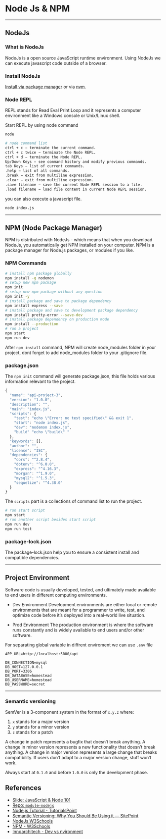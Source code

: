 # Node Js & NPM

---

## NodeJs

### What is NodeJs

NodeJs is a open source JavaScript runtime environment. Using NodeJs we can execute javascript code outside of a browser.

### Install NodeJs

[Install via package manager](https://nodejs.org/en/download/package-manager) or via [nvm](https://github.com/creationix/nvm#installation).

### Node REPL

REPL stands for Read Eval Print Loop and it represents a computer environment like a Windows console or Unix/Linux shell.

Start REPL by using node command

```sh
node
```

```sh
# node command list
ctrl + c − terminate the current command.
ctrl + c twice − terminate the Node REPL.
ctrl + d − terminate the Node REPL.
Up/Down Keys − see command history and modify previous commands.
tab Keys − list of current commands.
.help − list of all commands.
.break − exit from multiline expression.
.clear − exit from multiline expression.
.save filename − save the current Node REPL session to a file.
.load filename − load file content in current Node REPL session.
```

you can also execute a javascript file.

```sh
node index.js
```

---

## NPM (Node Package Manager)

NPM is distributed with NodeJs - which means that when you download NodeJs, you automatically get NPM installed on your computer. NPM is a package manager for Node.js packages, or modules if you like.

###  NPM Commands

```zsh
# install npm package globally
npm install -g nodemon
# setup new npm package
npm init
# setup new npm package without any question
npm init -y
# install package and save to package dependency
npm install express --save
# install package and save to development package dependency
npm install pretty-error --save-dev
# install package dependency on production mode
npm install --production
# run a project
npm start
npm run dev
```

After `npm install` command, NPM will create node_modules folder in your project, dont forget to add node_modules folder to your .gitignore file.

### package.json

The `npm init` command will generate package.json, this file holds various information relevant to the project. 

```js
{
  "name": "api-project-3",
  "version": "1.0.0",
  "description": "",
  "main": "index.js",
  "scripts": {
    "test": "echo \"Error: no test specified\" && exit 1",
    "start": "node index.js",
    "dev": "nodemon index.js",
    "build" "echo \"build\" "
  },
  "keywords": [],
  "author": "",
  "license": "ISC",
  "dependencies": {
    "cors": "^2.8.4",
    "dotenv": "^6.0.0",
    "express": "^4.16.3",
    "morgan": "^1.9.0",
    "mysql2": "^1.5.3",
    "sequelize": "^4.38.0"
  }
}
```

The `scripts` part is a collections of command list to run the project.

```sh
# run start script
npm start
# run another script besides start script
npm run dev
npm run test 
```
### package-lock.json

The package-lock.json help you to ensure a consistent install and compatible dependencies.

---

## Project Environment

Software code is usually developed, tested, and ultimately made available to end users in different computing environments.

* Dev Environment
Development environments are either local or remote environments that are meant for a programmer to write, test, and optimize code before it’s deployed into a real-world live situation. 

* Prod Environment
The production environment is where the software runs constantly and is widely available to end users and/or other software. 

For separating global variable in diffrent enviroment we can use `.env` file

```
APP_URL=http://localhost:5000/api

DB_CONNECTION=mysql
DB_HOST=127.0.0.1
DB_PORT=3306
DB_DATABASE=homestead
DB_USERNAME=homestead
DB_PASSWORD=secret
```

---

### Semantic versioning

SemVer is a 3-component system in the format of `x.y.z` where:

1. `x` stands for a major version
2. `y` stands for a minor version
3. `z` stands for a patch

A change in patch represents a bugfix that doesn’t break anything. A change in minor version represents a new functionality that doesn’t break anything. A change in major version represents a large change that breaks compatibility. If users don’t adapt to a major version change, stuff won’t work.

Always start at `0.1.0` and before `1.0.0` is only the development phase.

## References

* [Slide: JavaScript & Node 101](http://bit.ly/js-node-101)
* [Repo: `module-nodejs`](https://github.com/impactbyte-learn/module-nodejs)
* [Node.js Tutorial - TutorialsPoint](https://www.tutorialspoint.com/nodejs)
* [Semantic Versioning: Why You Should Be Using it — SitePoint](https://www.sitepoint.com/semantic-versioning-why-you-should-using)
* [NodeJs  W3Schools](https://www.w3schools.com/nodejs/nodejs_intro.asp)
* [NPM - W3Schools](https://www.w3schools.com/nodejs/nodejs_npm.asp)
* [Innoarchitech - Dev vs nvironment](https://www.innoarchitech.com/development-vs-or-production-batch-offline-online-automated-artificial-intelligence-ai-machine-learning
)



